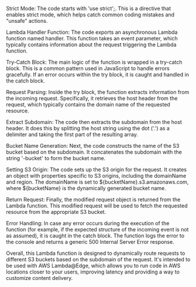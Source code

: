 Strict Mode: The code starts with 'use strict';. This is a directive that enables strict mode, which helps catch common coding mistakes and "unsafe" actions.

Lambda Handler Function: The code exports an asynchronous Lambda function named handler. This function takes an event parameter, which typically contains information about the request triggering the Lambda function.

Try-Catch Block: The main logic of the function is wrapped in a try-catch block. This is a common pattern used in JavaScript to handle errors gracefully. If an error occurs within the try block, it is caught and handled in the catch block.

Request Parsing: Inside the try block, the function extracts information from the incoming request. Specifically, it retrieves the host header from the request, which typically contains the domain name of the requested resource.

Extract Subdomain: The code then extracts the subdomain from the host header. It does this by splitting the host string using the dot ('.') as a delimiter and taking the first part of the resulting array.

Bucket Name Generation: Next, the code constructs the name of the S3 bucket based on the subdomain. It concatenates the subdomain with the string '-bucket' to form the bucket name.

Setting S3 Origin: The code sets up the S3 origin for the request. It creates an object with properties specific to S3 origins, including the domainName and region. The domainName is set to ${bucketName}.s3.amazonaws.com, where ${bucketName} is the dynamically generated bucket name.

Return Request: Finally, the modified request object is returned from the Lambda function. This modified request will be used to fetch the requested resource from the appropriate S3 bucket.

Error Handling: In case any error occurs during the execution of the function (for example, if the expected structure of the incoming event is not as assumed), it is caught in the catch block. The function logs the error to the console and returns a generic 500 Internal Server Error response.

Overall, this Lambda function is designed to dynamically route requests to different S3 buckets based on the subdomain of the request. It's intended to be used with AWS Lambda@Edge, which allows you to run code in AWS locations closer to your users, improving latency and providing a way to customize content delivery.
